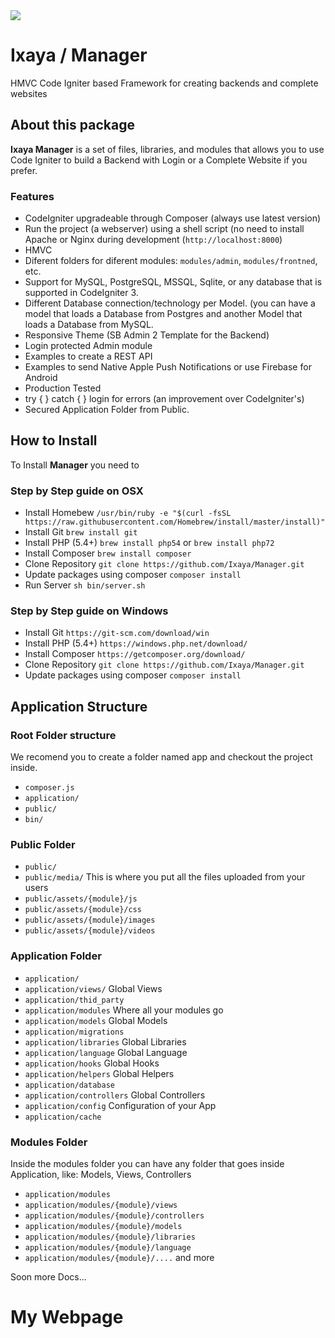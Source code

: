 <img src="http://www.ixaya.com/images/logo_ixaya.png">

# Ixaya / Manager
HMVC Code Igniter based Framework for creating backends and complete websites

## About this package

**Ixaya Manager** is a set of files, libraries, and modules that allows you to use Code Igniter to build a Backend with Login or a Complete Website if you prefer.

### Features
* CodeIgniter upgradeable through Composer (always use latest version)
* Run the project (a webserver) using a shell script (no need to install Apache or Nginx during development (`http://localhost:8000`)
* HMVC
* Diferent folders for diferent modules: `modules/admin`, `modules/frontned`, etc.
* Support for MySQL, PostgreSQL, MSSQL, Sqlite, or any database that is supported in CodeIgniter 3.
* Different Database connection/technology per Model. (you can have a model that loads a Database from Postgres and another Model that loads a Database from MySQL.
* Responsive Theme (SB Admin 2 Template for the Backend)
* Login protected Admin module
* Examples to create a REST API
* Examples to send Native Apple Push Notifications or use Firebase for Android
* Production Tested
* try { } catch { } login for errors (an improvement over CodeIgniter's)
* Secured Application Folder from Public.


## How to Install

To Install **Manager** you need to  

### Step by Step guide on OSX
* Install Homebew `/usr/bin/ruby -e "$(curl -fsSL https://raw.githubusercontent.com/Homebrew/install/master/install)"`
* Install Git `brew install git`
* Install PHP (5.4+) `brew install php54` or `brew install php72`
* Install Composer `brew install composer`
* Clone Repository `git clone https://github.com/Ixaya/Manager.git`
* Update packages using composer `composer install`
* Run Server `sh bin/server.sh`

### Step by Step guide on Windows
* Install Git `https://git-scm.com/download/win`
* Install PHP (5.4+) `https://windows.php.net/download/`
* Install Composer `https://getcomposer.org/download/`
* Clone Repository `git clone https://github.com/Ixaya/Manager.git`
* Update packages using composer `composer install`

## Application Structure

### Root Folder structure
We recomend you to create a folder named app and checkout the project inside.

* `composer.js`
* `application/`
* `public/`
* `bin/`

### Public Folder
* `public/`
* `public/media/` This is where you put all the files uploaded from your users
* `public/assets/{module}/js`
* `public/assets/{module}/css`
* `public/assets/{module}/images`
* `public/assets/{module}/videos`

### Application Folder
* `application/`
* `application/views/` Global Views
* `application/thid_party`
* `application/modules` Where all your modules go
* `application/models` Global Models
* `application/migrations`
* `application/libraries` Global Libraries
* `application/language` Global Language
* `application/hooks` Global Hooks
* `application/helpers` Global Helpers
* `application/database`
* `application/controllers` Global Controllers
* `application/config` Configuration of your App
* `application/cache`



### Modules Folder
Inside the modules folder you can have any folder that goes inside Application, like: Models, Views, Controllers

* `application/modules` 
* `application/modules/{module}/views`
* `application/modules/{module}/controllers`
* `application/modules/{module}/models` 
* `application/modules/{module}/libraries`
* `application/modules/{module}/language` 
* `application/modules/{module}/....` and more


Soon more Docs...


# My Webpage
